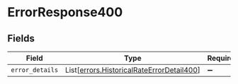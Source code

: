# ErrorResponse400


## Fields

| Field                                                                                            | Type                                                                                             | Required                                                                                         | Description                                                                                      |
| ------------------------------------------------------------------------------------------------ | ------------------------------------------------------------------------------------------------ | ------------------------------------------------------------------------------------------------ | ------------------------------------------------------------------------------------------------ |
| `error_details`                                                                                  | List[[errors.HistoricalRateErrorDetail400](../../models/errors/historicalrateerrordetail400.md)] | :heavy_minus_sign:                                                                               | N/A                                                                                              |